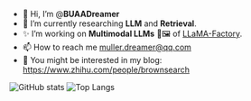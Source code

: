 - 👋 Hi, I’m @**BUAADreamer**
- 🌱 I’m currently researching **LLM** and **Retrieval**.
- ✨ I’m working on **Multimodal LLMs** 📄🖼️ of [LLaMA-Factory](https://github.com/hiyouga/LLaMA-Factory).
- 📫 How to reach me muller.dreamer@qq.com
- 📕 You might be interested in my blog: https://www.zhihu.com/people/brownsearch 
  

![GitHub stats](https://github-readme-stats-git-masterrstaa-rickstaa.vercel.app/api?username=BUAADreamer&show_icons=true)
![Top Langs](https://github-readme-stats-git-masterrstaa-rickstaa.vercel.app/api/top-langs/?username=BUAADreamer&langs_count=3&hide=javascript,go,html,css,tex,Roff,C,Assembly)


<!---
BUAADreamer/BUAADreamer is a ✨ special ✨ repository because its `README.md` (this file) appears on your GitHub profile.
You can click the Preview link to take a look at your changes.
--->
